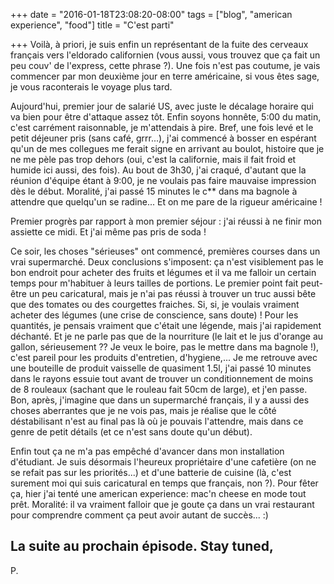 +++
date = "2016-01-18T23:08:20-08:00"
tags = ["blog", "american experience", "food"]
title = "C'est parti"

+++
Voilà, à priori, je suis enfin un représentant de la fuite des cerveaux français vers l'eldorado californien (vous aussi, vous trouvez que ça fait un peu couv' de l'express, cette phrase ?).
Une fois n'est pas coutume, je vais commencer par mon deuxième jour en terre américaine, si vous êtes sage, je vous raconterais le voyage plus tard.

Aujourd'hui, premier jour de salarié US, avec juste le décalage horaire qui va bien pour être d'attaque assez tôt. Enfin soyons honnête, 5:00 du matin, c'est carrément raisonnable, je m'attendais à pire.
Bref, une fois levé et le petit déjeuner pris (sans café, grrr...), j'ai commencé à bosser en espérant qu'un de mes collegues me ferait signe en arrivant au boulot, histoire que je ne me pèle pas trop dehors (oui, c'est la californie, mais il fait froid et humide ici aussi, des fois). Au bout de 3h30, j'ai craqué, d'autant que la réunion d'équipe étant à 9:00, je ne voulais pas faire mauvaise impression dès le début. Moralité, j'ai passé 15 minutes le c** dans ma bagnole à attendre que quelqu'un se radine... Et on me pare de la rigueur américaine !

Premier progrès par rapport à mon premier séjour : j'ai réussi à ne finir mon assiette ce midi. Et j'ai même pas pris de soda !

Ce soir, les choses "sérieuses" ont commencé, premières courses dans un vrai supermarché. Deux conclusions s'imposent: ça n'est visiblement pas le bon endroit pour acheter des fruits et légumes et il va me falloir un certain temps pour m'habituer à leurs tailles de portions.
Le premier point fait peut-être un peu caricatural, mais je n'ai pas réussi à trouver un truc aussi bête que des tomates ou des courgettes fraiches. Si, si, je voulais vraiment acheter des légumes (une crise de conscience, sans doute) !
Pour les quantités, je pensais vraiment que c'était une légende, mais j'ai rapidement déchanté. Et je ne parle pas que de la nourriture (le lait et le jus d'orange au gallon, sérieusement ?? Je veux le boire, pas le mettre dans ma bagnole !), c'est pareil pour les produits d'entretien, d'hygiene,... Je me retrouve avec une bouteille de produit vaisselle de quasiment 1.5l, j'ai passé 10 minutes dans le rayons essuie tout avant de trouver un conditionnement de moins de 8 rouleaux (sachant que le rouleau fait 50cm de large), et j'en passe.
Bon, après, j'imagine que dans un supermarché français, il y a aussi des choses aberrantes que je ne vois pas, mais je réalise que le côté déstabilisant n'est au final pas là où je pouvais l'attendre, mais dans ce genre de petit détails (et ce n'est sans doute qu'un début).

Enfin tout ça ne m'a pas empêché d'avancer dans mon installation d'étudiant. Je suis désormais l'heureux propriétaire d'une cafetière (on ne se refait pas sur les priorités...) et d'une batterie de cuisine (là, c'est surement moi qui suis caricatural en temps que français, non ?). Pour fêter ça, hier j'ai tenté une american experience: mac'n cheese en mode tout prêt. Moralité: il va vraiment falloir que je goute ça dans un vrai restaurant pour comprendre comment ça peut avoir autant de succès... :)

La suite au prochain épisode.
Stay tuned,
--
P.
